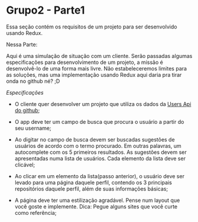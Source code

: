 # Grupo2 - Parte1 #

Essa seção contém os requisitos de um projeto para ser desenvolvido usando Redux.

Nessa Parte:

Aqui é uma simulação de situação com um cliente. Serão passadas algumas especificações para desenvolvimento de um projeto, a missão é desenvolvê-lo de uma forma mais livre. Não estabeleceremos limites para as soluções, mas uma implementação usando Redux aqui daria pra tirar onda no github né? ;D

_Especificações_

- O cliente quer desenvolver um projeto que utiliza os dados da [Users Api do github](https://docs.github.com/en/rest/reference/users);

- O app deve ter um campo de busca que procura o usuário a partir do seu username;

- Ao digitar no campo de busca devem ser buscadas sugestões de usuários de acordo com o termo procurado. Em outras palavras, um autocomplete com os 5 primeiros resultados. As sugestões devem ser apresentadas numa lista de usuários. Cada elemento da lista deve ser clicável;

- Ao clicar em um elemento da lista(passo anterior), o usuário deve ser levado para uma página daquele perfil, contendo os 3 principais repositórios daquele perfil, além de suas informações básicas;

- A página deve ter uma estilização agradável. Pense num layout que você goste e implemente. Dica: Pegue alguns sites que você curte como referência;

